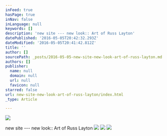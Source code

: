 ```yaml
---
inFeed: true
hasPage: true
inNav: false
inLanguage: null
keywords: []
description: 'new site --- new look:: Art of Russ Layton'
datePublished: '2016-05-05T20:42:32.293Z'
dateModified: '2016-05-05T20:41:42.812Z'
title: ''
author: []
sourcePath: _posts/2016-05-05-new-site-new-look-art-of-russ-layton.md
authors: []
publisher:
  name: null
  domain: null
  url: null
  favicon: null
starred: false
url: new-site-new-look-art-of-russ-layton/index.html
_type: Article

---
```

![](https://the-grid-user-content.s3-us-west-2.amazonaws.com/56f86384-9d94-4420-bea6-ff8befcae5ff.jpg)

new site --- new look:: Art of Russ Layton
![](https://the-grid-user-content.s3-us-west-2.amazonaws.com/73e269bf-bde1-40b2-bbe9-348e73944a50.jpg)
![](https://the-grid-user-content.s3-us-west-2.amazonaws.com/d676ead2-3ee1-4e5e-8336-11bf81160082.jpg)
![](https://the-grid-user-content.s3-us-west-2.amazonaws.com/1ec2c6cf-c551-4e11-a61a-0addd0bea392.jpg)